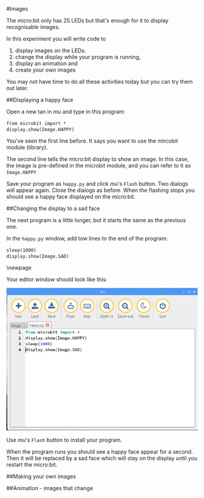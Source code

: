

#Images

The micro:bit only has 25 LEDs but that's enough for it to display
recognisable images.

In this experiment you will write code to 

1. display images on the LEDs.
1. change the display while your program is running,
1. display an animation and
1. create your own images

You may not have time to do all these activities today
but you can try them out later.

##Displaying a happy face

Open a new tan in *mu* and type in this program:

    from microbit import *
    display.show(Image.HAPPY)
    

You've seen the first line before. It says you want to use the mircobit module
(library).

The second line tells the micro:bit display to show an image. In this case, the
image is pre-defined in the microbit module, and you can refer to it as `Image.HAPPY`
 
Save your program as `happy.py` and click *mu*'s `Flash` button.
Two dialogs will appear again. Close the dialogs as before.
When the flashing stops you should see a happy
face displayed on the micro:bit.


##Changing the display to a sad face

The next program is a little longer, but it starts the same as the previous one.

In the `happy.py` window, add tow lines to the end of the program:

    sleep(1000)
    display.show(Image.SAD)
    
\newpage

Your editor window should look like this:

![Happy then sad](images/happy2.png)

Use *mu*'s `Flash` button to install your program.

When the program runs you should see a happy face appear for a second.
Then it will be replaced by a sad face which will
stay on the display until you restart the micro:bit.
    



##Making your own images



##Animation - images that change

